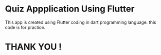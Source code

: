 # Quiz Appplication Using Flutter 
This app is created using Flutter coding in dart programming language.
this code is for practice.
# THANK YOU !

 
